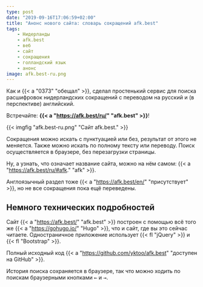 ```yaml
---
type: post
date: "2019-09-16T17:06:59+02:00"
title: "Анонс нового сайта: словарь сокращений afk.best"
tags:
    - Нидерланды
    - afk.best
    - веб
    - сайт
    - сокращения
    - голландский язык
    - анонс
image: afk.best-ru.png
---
```


Как и {{< a "0373" "обещал" >}}, сделал простенький сервис для поиска расшифровок нидерландских сокращений с переводом на русский и (в перспективе) английский.

Встречайте: **{{< a "https://afk.best/ru/" "afk.best" >}}**!

<!--more-->

{{< imgfig "afk.best-ru.png" "Сайт afk.best." >}}

Сокращения можно искать с пунктуацией или без, результат от этого не меняется. Также можно искать по полному тексту или переводу. Поиск осуществляется в браузере, без перезагрузки страницы.

Ну, а узнать, что означает название сайта, можно на нём самом: {{< a "https://afk.best/ru/#afk." "afk" >}}.

Англоязычный раздел тоже {{< a "https://afk.best/en/" "присутствует" >}}, но не все сокращения пока ещё переведены.

## Немного технических подробностей

Сайт {{< a "https://afk.best/" "afk.best" >}} построен с помощью всё того же {{< a "https://gohugo.io/" "Hugo" >}}, что и сайт, где вы это сейчас читаете. Одностраничное приложение использует {{< fl "jQuery" >}} и {{< fl "Bootstrap" >}}.

Полный исходный код {{< a "https://github.com/yktoo/afk.best" "доступен на GitHub" >}}.

История поиска сохраняется в браузере, так что можно ходить по поискам браузерными кнопками <kbd>&larr;</kbd> и <kbd>&rarr;</kbd>.

